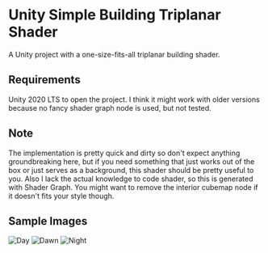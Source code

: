 # Unity Simple Building Triplanar Shader
 A Unity project with a one-size-fits-all triplanar building shader.
 
## Requirements
Unity 2020 LTS to open the project.
I think it might work with older versions because no fancy shader graph node is used, but not tested.

## Note
 The implementation is pretty quick and dirty so don't expect anything groundbreaking here, but if you need something that just works out of the box or just serves as a background, this shader should be pretty useful to you. Also I lack the actual knowledge to code shader, so this is generated with Shader Graph.
 You might want to remove the interior cubemap node if it doesn't fits your style though.
 
## Sample Images
![Day](https://imgur.com/iUyqNi5.jpg)
![Dawn](https://imgur.com/k8qh7dX.jpg)
![Night](https://imgur.com/uLmufX6.jpg)
